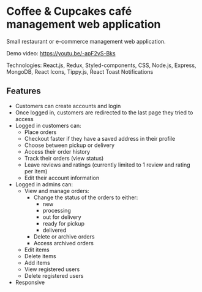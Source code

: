 # Coffee & Cupcakes café management web application

Small restaurant or e-commerce management web application.

Demo video: https://youtu.be/-apF2vS-Bks

Technologies: React.js, Redux, Styled-components, CSS, Node.js, Express, MongoDB, React Icons, Tippy.js, React Toast Notifications

## Features

- Customers can create accounts and login
- Once logged in, customers are redirected to the last page they tried to access
- Logged in customers can:
  - Place orders
  - Checkout faster if they have a saved address in their profile
  - Choose between pickup or delivery
  - Access their order history
  - Track their orders (view status)
  - Leave reviews and ratings (currently limited to 1 review and rating per item)
  - Edit their account information
- Logged in admins can:
  - View and manage orders:
    - Change the status of the orders to either:
      - new
      - processing
      - out for delivery
      - ready for pickup
      - delivered
    - Delete or archive orders
    - Access archived orders
  - Edit items
  - Delete items
  - Add items
  - View registered users
  - Delete registered users
- Responsive
